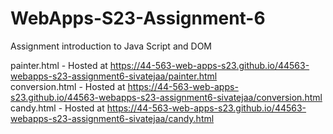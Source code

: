 
# WebApps-S23-Assignment-6
Assignment introduction to Java Script and DOM

painter.html - Hosted at https://44-563-web-apps-s23.github.io/44563-webapps-s23-assignment6-sivatejaa/painter.html  <br>
conversion.html - Hosted at https://44-563-web-apps-s23.github.io/44563-webapps-s23-assignment6-sivatejaa/conversion.html  <br>
candy.html - Hosted at https://44-563-web-apps-s23.github.io/44563-webapps-s23-assignment6-sivatejaa/candy.html  <br>
